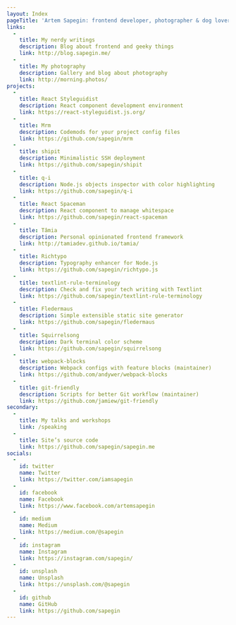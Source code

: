 ```yaml
---
layout: Index
pageTitle: 'Artem Sapegin: frontend developer, photographer & dog lover'
links:
  -
    title: My nerdy writings
    description: Blog about frontend and geeky things
    link: http://blog.sapegin.me/
  -
    title: My photography
    description: Gallery and blog about photography
    link: http://morning.photos/
projects:
  -
    title: React Styleguidist
    description: React component development environment
    link: https://react-styleguidist.js.org/
  -
    title: Mrm
    description: Codemods for your project config files
    link: https://github.com/sapegin/mrm
  -
    title: shipit
    description: Minimalistic SSH deployment
    link: https://github.com/sapegin/shipit
  -
    title: q-i
    description: Node.js objects inspector with color highlighting
    link: https://github.com/sapegin/q-i
  -
    title: React Spaceman
    description: React component to manage whitespace
    link: https://github.com/sapegin/react-spaceman
  -
    title: Tâmia
    description: Personal opinionated frontend framework
    link: http://tamiadev.github.io/tamia/
  -
    title: Richtypo
    description: Typography enhancer for Node.js
    link: https://github.com/sapegin/richtypo.js
  -
    title: textlint-rule-terminology
    description: Check and fix your tech writing with Textlint
    link: https://github.com/sapegin/textlint-rule-terminology
  -
    title: Fledermaus
    description: Simple extensible static site generator
    link: https://github.com/sapegin/fledermaus
  -
    title: Squirrelsong
    description: Dark terminal color scheme
    link: https://github.com/sapegin/squirrelsong
  -
    title: webpack-blocks
    description: Webpack configs with feature blocks (maintainer)
    link: https://github.com/andywer/webpack-blocks
  -
    title: git-friendly
    description: Scripts for better Git workflow (maintainer)
    link: https://github.com/jamiew/git-friendly
secondary:
  -
    title: My talks and workshops
    link: /speaking
  -
    title: Site’s source code
    link: https://github.com/sapegin/sapegin.me
socials:
  -
    id: twitter
    name: Twitter
    link: https://twitter.com/iamsapegin
  -
    id: facebook
    name: Facebook
    link: https://www.facebook.com/artemsapegin
  -
    id: medium
    name: Medium
    link: https://medium.com/@sapegin
  -
    id: instagram
    name: Instagram
    link: https://instagram.com/sapegin/
  -
    id: unsplash
    name: Unsplash
    link: https://unsplash.com/@sapegin
  -
    id: github
    name: GitHub
    link: https://github.com/sapegin
---
```

